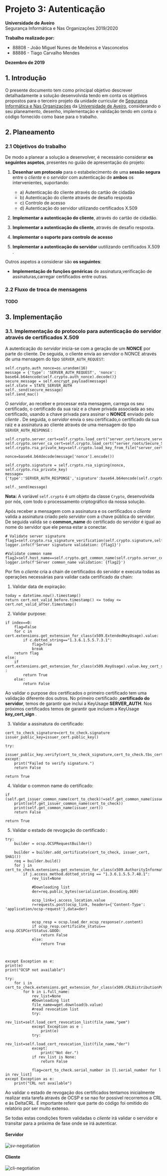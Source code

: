 # Projeto 3: Autenticação 

**Universidade de Aveiro**  
Segurança Informática e Nas Organizações 2019/2020  

**Trabalho realizado por:**  

* 88808 - João Miguel Nunes de Medeiros e Vasconcelos 
* 88886 - Tiago Carvalho Mendes  

**Dezembro de 2019**  

## **1. Introdução**  

O presente documento tem como principal objetivo descrever detalhadamente a solução desenvolvida tendo em conta os objetivos propostos para o terceiro projeto da unidade curricular de [Segurança Informática e Nas Organizações](https://www.ua.pt/pt/uc/4143) da [Universidade de Aveiro](www.ua.pt), considerando o seu planeamento, desenho, implementação e validação tendo em conta o código fornecido como base para o trabalho. 

## **2. Planeamento**  

### **2.1 Objetivos do trabalho**

De modo a planear a solução a desenvolver, é necessário considerar **os seguintes aspetos**, presentes no guião de apresentação do projeto:  

1. **Desenhar um protocolo** para o estabelecimento de uma **sessão segura** entre o *cliente* e o *servidor* com autenticação de **ambos** os intervenientes, suportando:  

    * a) Autenticação do cliente através do cartão de cidadão  
    * b) Autenticação do cliente através de desafio resposta  
    * c) Controlo de acesso 
    * d) Autenticação do servidor utilizando certificados X.509  

2. **Implementar a autenticação do cliente**, através do cartão de cidadão.  

3. **Implementar a autenticação do cliente**, através de desafio resposta.  

4. **Implementar o suporte para controlo de acesso** 

5. **Implementar a autenticação do servidor** uutilizando certificados X.509 .  

Outros aspetos a considerar são **os seguintes**:  

* **Implementação de funções genéricas** de assinatura,verificação de assinaturas,carregar certificados entre outras.

### **2.2 Fluxo de troca de mensagens**    

#### TODO

## **3. Implementação**  

### **3.1. Implementação do protocolo para autenticação do servidor através de certificados X.509**  

A autenticação do *servidor* inicia-se com a geração de um **NONCE** por parte do cliente. De seguida, o cliente envia ao servidor o NONCE através de uma mensagem do tipo `SERVER_AUTH_REQUEST`:

```python=
self.crypto.auth_nonce=os.urandom(16)
message = {'type': 'SERVER_AUTH_REQUEST', 'nonce':  base64.b64encode(self.crypto.auth_nonce).decode()}
secure_message = self.encrypt_payload(message)
self.state = STATE_SERVER_AUTH
self._send(secure_message)
self.send_mac()
```

O *servidor*, ao receber e processar esta mensagem, carrega os seu certificado, o certificado da sua raiz e a chave privada associada ao seu certificado, usando a chave privada para assinar o **NONCE** enviado pelo *cliente* . De seguida, o *servidor* envia o seu certificado,o certificado da sua raiz e a assinatura ao cliente através de uma mensagem do tipo `SERVER_AUTH_RESPONSE` :

```python=
self.crypto.server_cert=self.crypto.load_cert("server_cert/secure_server.pem")
self.crypto.server_ca_cert=self.crypto.load_cert("server_roots/Secure_Server_CA.pem")
self.crypto.rsa_private_key=self.crypto.load_key_from_file("server_cert/server_key.pem")

nonce=base64.b64decode(message['nonce'].encode())

self.crypto.signature = self.crypto.rsa_signing(nonce, self.crypto.rsa_private_key)
message={'type':'SERVER_AUTH_RESPONSE','signature':base64.b64encode(self.crypto.signature).decode(),'server_cert':base64.b64encode(self.crypto.get_certificate_bytes(self.crypto.server_cert)).decode(),'server_roots':base64.b64encode(self.crypto.get_certificate_bytes(self.crypto.server_ca_cert)).decode()}

self._send(message)
```

**Nota:** A variável `self.crypto` é um objeto da classe `Crypto`, desenvolvida por nós, com todo o processamento criptográfico da nossa solução.  

Após receber a mensagem com a assinatura e os certificados o *cliente* valida a assinatura criado pelo *servidor* com a chave pública do servidor. De seguida valida se o **common_name** do certificado do servidor é igual ao nome do servidor que ele pensa estar a conectar.

```python=
# Validate server signature
flag1=self.crypto.rsa_signature_verification(self.crypto.signature,self.crypto.auth_nonce,self.crypto.server_public_key)
logger.info(f'Server signature validation: {flag1}')

#Validate common name
flag2=self.host_name==self.crypto.get_common_name(self.crypto.server_cert)
logger.info(f'Server common_name validation: {flag2}')
```
Por fim o *cliente* cria a chain de certificados do servidor e executa todas as operações necessárias para validar cada certificado da chain:
 
1. Validar data de expiração:
```python=
today = datetime.now().timestamp()
return cert.not_valid_before.timestamp() <= today <= cert.not_valid_after.timestamp()
```
2. Validar purpose:
```python=
if index==0:
    flag=False
    for c in cert.extensions.get_extension_for_class(x509.ExtendedKeyUsage).value:
        if c.dotted_string=="1.3.6.1.5.5.7.3.1":
            flag=True
            break
    return flag
else:
    if cert.extensions.get_extension_for_class(x509.KeyUsage).value.key_cert_sign==True :
        return True
    else:
        return False
```
Ao validar o purpose dos certificados o primeiro certificado tem uma validação diferente dos outros. No primeiro certificado ,**certificado do servidor**, temos de garantir que inclui a KeyUsage **SERVER_AUTH**. Nos próximos certificados temos de garantir que incluem a KeyUsage **key_cert_sign** .

3. Validar a assinatura do certificado:
```python=
cert_to_check_signature=cert_to_check.signature
issuer_public_key=issuer_cert.public_key()

try:
    issuer_public_key.verify(cert_to_check_signature,cert_to_check.tbs_certificate_bytes,padding.PKCS1v15(),cert_to_check.signature_hash_algorithm)
except:
    print("Failed to verify signature.")
    return False

return True
```

4. Validar o common name do certificado:
```python=
if (self.get_issuer_common_name(cert_to_check)!=self.get_common_name(issuer_cert)):
    print(self.get_issuer_common_name(cert_to_check))
    print(self.get_common_name(issuer_cert))
    return False 

return True
```

5. Validar o estado de revogação do certificado :
```python=
try:
    builder = ocsp.OCSPRequestBuilder()

    builder = builder.add_certificate(cert_to_check, issuer_cert, SHA1())
    req = builder.build()
    for j in cert_to_check.extensions.get_extension_for_class(x509.AuthorityInformationAccess).value:
        if j.access_method.dotted_string == "1.3.6.1.5.5.7.48.1": 
            rev_list=None

            #Downloading list
            der=req.public_bytes(serialization.Encoding.DER)

            ocsp_link=j.access_location.value
            r=requests.post(ocsp_link, headers={'Content-Type': 'application/ocsp-request'},data=der)

            
            ocsp_resp = ocsp.load_der_ocsp_response(r.content)
            if ocsp_resp.certificate_status== ocsp.OCSPCertStatus.GOOD:
                return False
            else:
                return True

            
                        
except Exception as e:
print(e)
print("OCSP not available")

try:
    for i in cert_to_check.extensions.get_extension_for_class(x509.CRLDistributionPoints).value:
        for b in i.full_name:
            rev_list=None
            #Downloading list
            file_name=wget.download(b.value)
            #read revocation list
            try:
                rev_list=self.load_cert_revocation_list(file_name,"pem")
            except Exception as e :
                print(e)
            try:
                rev_list=self.load_cert_revocation_list(file_name,"der")
            except:
                print("Not der.")
            if rev_list is None:
                return False
            
            flag=cert_to_check.serial_number in [l.serial_number for l in rev_list]
except Exception as e:
    print("CRL not available")
```
Ao validar o estado de revogação dos certificados tentamos inicialmente realizar esta tarefa através de OCSP e se nao for possivel recorremos a CRL e às DeltaCRL. É importante referir que parte do código foi omitido do relatório por ser muito extenso.

Se todas estas condições forem validadas o *cliente* irá validar o servidor e transitar para a próxima de fase onde se irá autenticar.

#### Servidor  
![sv-negotiation](sv-negotiation.png)

#### Cliente  
![cli-negotiation](cli-negotiation.png)